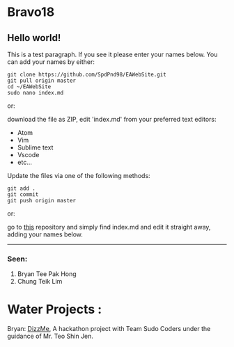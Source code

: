 # Bravo18

## Hello world!

This is a test paragraph. If you see it please enter your names below.
You can add your names by either: 
```
git clone https://github.com/SpdPnd98/EAWebSite.git
git pull origin master
cd ~/EAWebSite
sudo nano index.md
```
or:

download the file as ZIP, edit 'index.md' from your preferred text editors:

  * Atom
  * Vim
  * Sublime text
  * Vscode
  * etc...

Update the files via one of the following methods:

```
git add .
git commit
git push origin master
```
or:

go to [this](https://github.com/SpdPnd98/EAWebSite) repository and simply find index.md and edit it straight away, adding your names below.

----

### Seen:

1. Bryan Tee Pak Hong 
2. Chung Teik Lim



# Water Projects :
Bryan: [DizzMe](https://spdpnd98.github.io/), A hackathon project with Team Sudo Coders under the guidance of Mr. Teo Shin Jen.

